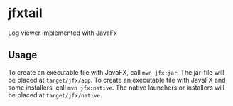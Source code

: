 # jfxtail

Log viewer implemented with JavaFx

## Usage

To create an executable file with JavaFX, call `mvn jfx:jar`. The jar-file will be placed at `target/jfx/app`.
To create an executable file with JavaFX and some installers, call `mvn jfx:native`. The native launchers or installers will be placed at `target/jfx/native`.
